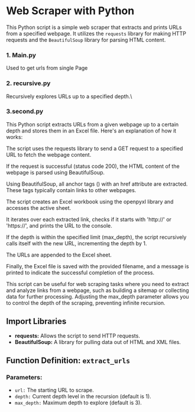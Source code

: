 # Web Scraper with Python

This Python script is a simple web scraper that extracts and prints URLs from a specified webpage. It utilizes the `requests` library for making HTTP requests and the `BeautifulSoup` library for parsing HTML content.
### 1. Main.py
Used to get urls from single Page
### 2. recursive.py
Recursively explores URLs up to a specified depth.\
### 3.second.py
This Python script extracts URLs from a given webpage up to a certain depth and stores them in an Excel file. Here's an explanation of how it works:

The script uses the requests library to send a GET request to a specified URL to fetch the webpage content.

If the request is successful (status code 200), the HTML content of the webpage is parsed using BeautifulSoup.

Using BeautifulSoup, all anchor tags (<a>) with an href attribute are extracted. These tags typically contain links to other webpages.

The script creates an Excel workbook using the openpyxl library and accesses the active sheet.

It iterates over each extracted link, checks if it starts with 'http://' or 'https://', and prints the URL to the console.

If the depth is within the specified limit (max_depth), the script recursively calls itself with the new URL, incrementing the depth by 1.

The URLs are appended to the Excel sheet.

Finally, the Excel file is saved with the provided filename, and a message is printed to indicate the successful completion of the process.

This script can be useful for web scraping tasks where you need to extract and analyze links from a webpage, such as building a sitemap or collecting data for further processing. Adjusting the max_depth parameter allows you to control the depth of the scraping, preventing infinite recursion.
## Import Libraries

- **requests:** Allows the script to send HTTP requests.
- **BeautifulSoup:** A library for pulling data out of HTML and XML files.

## Function Definition: `extract_urls`

### Parameters:

- `url:` The starting URL to scrape.
- `depth:` Current depth level in the recursion (default is 1).
- `max_depth:` Maximum depth to explore (default is 3).

